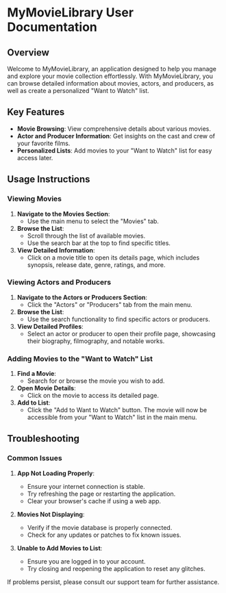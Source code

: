 # MyMovieLibrary User Documentation

## Overview

Welcome to MyMovieLibrary, an application designed to help you manage and explore your movie collection effortlessly. With MyMovieLibrary, you can browse detailed information about movies, actors, and producers, as well as create a personalized "Want to Watch" list.

## Key Features

- **Movie Browsing**: View comprehensive details about various movies.
- **Actor and Producer Information**: Get insights on the cast and crew of your favorite films.
- **Personalized Lists**: Add movies to your "Want to Watch" list for easy access later.

## Usage Instructions

### Viewing Movies
1. **Navigate to the Movies Section**:
   - Use the main menu to select the "Movies" tab.
2. **Browse the List**:
   - Scroll through the list of available movies.
   - Use the search bar at the top to find specific titles.
3. **View Detailed Information**:
   - Click on a movie title to open its details page, which includes synopsis, release date, genre, ratings, and more.

### Viewing Actors and Producers
1. **Navigate to the Actors or Producers Section**:
   - Click the "Actors" or "Producers" tab from the main menu.
2. **Browse the List**:
   - Use the search functionality to find specific actors or producers.
3. **View Detailed Profiles**:
   - Select an actor or producer to open their profile page, showcasing their biography, filmography, and notable works.

### Adding Movies to the "Want to Watch" List
1. **Find a Movie**:
   - Search for or browse the movie you wish to add.
2. **Open Movie Details**:
   - Click on the movie to access its detailed page.
3. **Add to List**:
   - Click the "Add to Want to Watch" button. The movie will now be accessible from your "Want to Watch" list in the main menu.

## Troubleshooting

### Common Issues

1. **App Not Loading Properly**:
   - Ensure your internet connection is stable.
   - Try refreshing the page or restarting the application.
   - Clear your browser's cache if using a web app.

2. **Movies Not Displaying**:
   - Verify if the movie database is properly connected.
   - Check for any updates or patches to fix known issues.

3. **Unable to Add Movies to List**:
   - Ensure you are logged in to your account.
   - Try closing and reopening the application to reset any glitches.

If problems persist, please consult our support team for further assistance.

